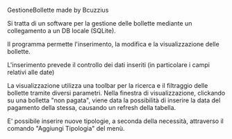 GestioneBollette made by Bcuzzius

Si tratta di un software per la gestione delle bollette mediante un collegamento a un DB locale (SQLite).

Il programma permette l'inserimento, la modifica e la visualizzazione delle bollette.

L'inserimento prevede il controllo dei dati inseriti (in particolare i campi relativi alle date)

La visualizzazione utilizza una toolbar per la ricerca e il filtraggio delle bollette tramite diversi parametri.
Nella finestra di visualizzazione, clickando su una bolletta "non pagata", viene data la possibilità di inserire
la data del pagamento della stessa, causando un refresh della tabella.

E' possibile inserire nuove tipologie, a seconda della necessità, attraverso il comando "Aggiungi Tipologia" del menù.

